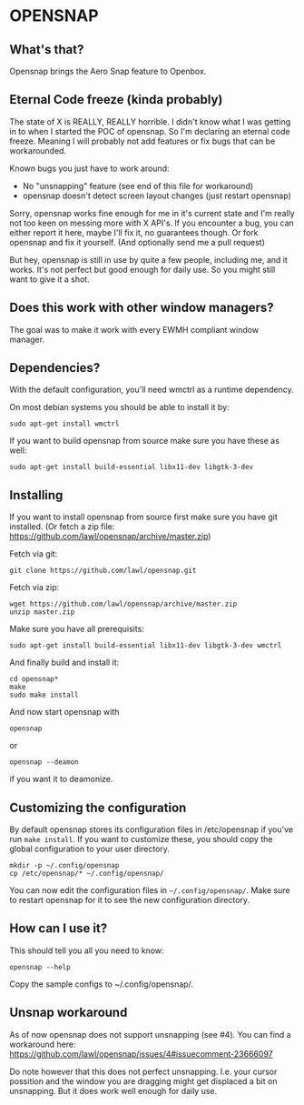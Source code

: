 OPENSNAP
==========

What's that?
------------
Opensnap brings the Aero Snap feature to Openbox.

Eternal Code freeze (kinda probably)
------------
The state of X is REALLY, REALLY horrible. I didn't know what I was getting in to when I started the POC of opensnap. So I'm declaring an eternal code freeze. Meaning I will probably not add features or fix bugs that can be workarounded.

Known bugs you just have to work around:

* No "unsnapping" feature (see end of this file for workaround)
* opensnap doesn't detect screen layout changes (just restart opensnap)

Sorry, opensnap works fine enough for me in it's current state and I'm really not too keen on messing more with X API's.
If you encounter a bug, you can either report it here, maybe I'll fix it, no guarantees though.
Or fork opensnap and fix it yourself. (And optionally send me a pull request)

But hey, opensnap is still in use by quite a few people, including me, and it works. It's not perfect but good enough for daily use. So you might still want to give it a shot.

Does this work with other window managers?
------------------------------------------
The goal was to make it work with every EWMH compliant window manager.


Dependencies?
-------------
With the default configuration, you'll need wmctrl as a runtime dependency.

On most debian systems you should be able to install it by:

    sudo apt-get install wmctrl

If you want to build opensnap from source make sure you have these as well:

    sudo apt-get install build-essential libx11-dev libgtk-3-dev

Installing
----------
If you want to install opensnap from source first make sure you have git installed. (Or fetch a zip file: https://github.com/lawl/opensnap/archive/master.zip)

Fetch via git:

    git clone https://github.com/lawl/opensnap.git

Fetch via zip:

    wget https://github.com/lawl/opensnap/archive/master.zip
    unzip master.zip

Make sure you have all prerequisits:

    sudo apt-get install build-essential libx11-dev libgtk-3-dev wmctrl

And finally build and install it:

    cd opensnap*
    make
    sudo make install

And now start opensnap with

    opensnap

or

    opensnap --deamon

if you want it to deamonize.
    
Customizing the configuration
-----------------------------
By default opensnap stores its configuration files in /etc/opensnap if you've run `make install`.
If you want to customize these, you should copy the global configuration to your user directory.

    mkdir -p ~/.config/opensnap
    cp /etc/opensnap/* ~/.config/opensnap/

You can now edit the configuration files in `~/.config/opensnap/`. Make sure to restart opensnap for it to see the new configuration directory.

How can I use it?
-----------------
This should tell you all you need to know:

    opensnap --help

Copy the sample configs to ~/.config/opensnap/.


Unsnap workaround
-----------------

As of now opensnap does not support unsnapping (see #4).
You can find a workaround here: https://github.com/lawl/opensnap/issues/4#issuecomment-23666097

Do note however that this does not perfect unsnapping. I.e. your cursor possition and the window you are dragging might get displaced a bit on unsnapping. But it does work well enough for daily use.
